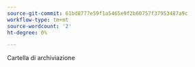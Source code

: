 ```yaml
---
source-git-commit: 61bd8777e59f1a5465e9f2b60757f37953487a9c
workflow-type: tm+mt
source-wordcount: '2'
ht-degree: 0%

---
```

Cartella di archiviazione
